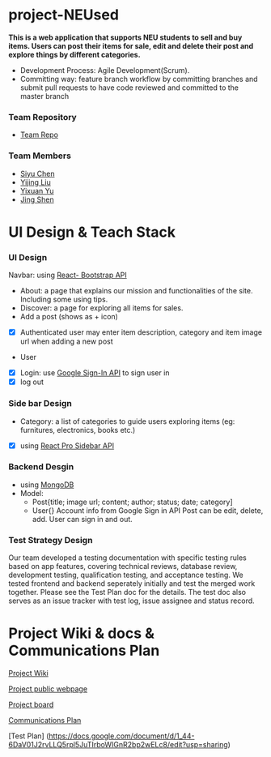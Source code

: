 # project-NEUsed
**This is a web application that supports NEU students to sell and buy items. Users can post their items for sale, edit and delete their post and explore things by different categories.**

- Development Process: Agile Development(Scrum).
- Committing way: feature branch workflow by committing branches and submit pull requests to have code reviewed and committed to the master branch

### Team Repository
- [Team Repo](https://github.ccs.neu.edu/orgs/2020FACS5500SV/teams/project-neused-team)

### Team Members
- [Siyu Chen](https://github.ccs.neu.edu/siyuchen2020)
- [Yijing Liu](https://github.ccs.neu.edu/yijingliu)
- [Yixuan Yu](https://github.ccs.neu.edu/nancyyu)
- [Jing Shen](https://github.ccs.neu.edu/jshen1110)


# UI Design & Teach Stack

### UI Design
Navbar: using [React- Bootstrap API](https://react-bootstrap.github.io/)
- About: a page that explains our mission and functionalities of the site. Including some using tips.
- Discover: a page for exploring all items for sales.
- Add a post (shows as + icon)
- [x] Authenticated user may enter item description, category and item image url when adding a new post
- User
- [x] Login: use [Google Sign-In API](https://developers.google.com/identity) to sign user in
- [x] log out 

### Side bar Design
- Category: a list of categories to guide users exploring items (eg: furnitures, electronics, books etc.)
- [x] using [React Pro Sidebar API](https://www.npmjs.com/package/react-pro-sidebar)

### Backend Desgin
- using [MongoDB](https://www.mongodb.com/)
- Model: 
    * Post{title; image url; content; author; status; date; category]
    * User{} Account info from Google Sign in API
Post can be edit, delete, add. User can sign in and out.

### Test Strategy Design
Our team developed a testing documentation with specific testing rules based on app features, covering technical reviews, database review, development testing, qualification testing, and acceptance testing. We tested frontend and backend seperately initially and test the merged work together. Please see the Test Plan doc for the details. The test doc also serves as an issue tracker with test log, issue assignee and status record.

# Project Wiki & docs & Communications Plan

[Project Wiki](https://github.ccs.neu.edu/2020FACS5500SV/project-NEUsed/wiki)

[Project public webpage](https://pages.github.ccs.neu.edu/2020FACS5500SV/project-NEUsed/)

[Project board](https://github.ccs.neu.edu/2020FACS5500SV/project-NEUsed/projects)

[Communications Plan](https://github.ccs.neu.edu/2020FACS5500SV/project-NEUsed/blob/master/docs/Communications%20Plan.pdf)

[Test Plan] (https://docs.google.com/document/d/1_44-6DaV01J2rvLLQ5rpl5JuTIrboWIGnR2bp2wELc8/edit?usp=sharing)
